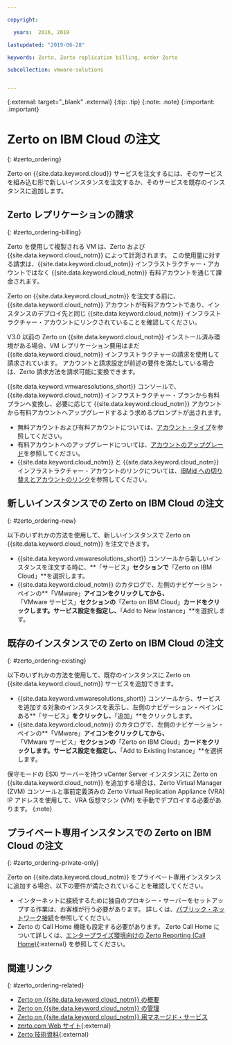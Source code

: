 ```yaml
---

copyright:

  years:  2016, 2019

lastupdated: "2019-06-28"

keywords: Zerto, Zerto replication billing, order Zerto

subcollection: vmware-solutions


---
```


{:external: target="_blank" .external}
{:tip: .tip}
{:note: .note}
{:important: .important}

# Zerto on IBM Cloud の注文
{: #zerto_ordering}

Zerto on {{site.data.keyword.cloud}} サービスを注文するには、そのサービスを組み込む形で新しいインスタンスを注文するか、そのサービスを既存のインスタンスに追加します。

## Zerto レプリケーションの請求
{: #zerto_ordering-billing}

Zerto を使用して複製される VM は、Zerto および {{site.data.keyword.cloud_notm}} によって計測されます。 この使用量に対する請求は、{{site.data.keyword.cloud_notm}} インフラストラクチャー・アカウントではなく {{site.data.keyword.cloud_notm}} 有料アカウントを通じて課金されます。

Zerto on {{site.data.keyword.cloud_notm}} を注文する前に、{{site.data.keyword.cloud_notm}} アカウントが有料アカウントであり、インスタンスのデプロイ先と同じ {{site.data.keyword.cloud_notm}} インフラストラクチャー・アカウントにリンクされていることを確認してください。

V3.0 以前の Zerto on {{site.data.keyword.cloud_notm}} インストール済み環境がある場合、VM レプリケーション費用はまだ {{site.data.keyword.cloud_notm}} インフラストラクチャーの請求を使用して請求されています。 アカウントと請求設定が前述の要件を満たしている場合は、Zerto 請求方法を請求可能に変換できます。

{{site.data.keyword.vmwaresolutions_short}} コンソールで、{{site.data.keyword.cloud_notm}} インフラストラクチャー・プランから有料プランへ変換し、必要に応じて {{site.data.keyword.cloud_notm}} アカウントから有料アカウントへアップグレードするよう求めるプロンプトが出されます。

* 無料アカウントおよび有料アカウントについては、[アカウント・タイプ](/docs/account?topic=account-accounts)を参照してください。
* 有料アカウントへのアップグレードについては、[アカウントのアップグレード](/docs/account?topic=account-upgrading-account)を参照してください。
* {{site.data.keyword.cloud_notm}} と {{site.data.keyword.cloud_notm}} インフラストラクチャー・アカウントのリンクについては、[IBMid への切り替えとアカウントのリンク](/docs/account?topic=account-unifyingaccounts)を参照してください。

## 新しいインスタンスでの Zerto on IBM Cloud の注文
{: #zerto_ordering-new}

以下のいずれかの方法を使用して、新しいインスタンスで Zerto on {{site.data.keyword.cloud_notm}} を注文できます。
* {{site.data.keyword.vmwaresolutions_short}} コンソールから新しいインスタンスを注文する時に、**「サービス」**セクションで**「Zerto on IBM Cloud」**を選択します。
* {{site.data.keyword.cloud_notm}} のカタログで、左側のナビゲーション・ペインの**「VMware」**アイコンをクリックしてから、**「VMware サービス」**セクションの**「Zerto on IBM Cloud」**カードをクリックします。サービス設定を指定し、**「Add to New Instance」**を選択します。

## 既存のインスタンスでの Zerto on IBM Cloud の注文
{: #zerto_ordering-existing}

以下のいずれかの方法を使用して、既存のインスタンスに Zerto on {{site.data.keyword.cloud_notm}} サービスを追加できます。
* {{site.data.keyword.vmwaresolutions_short}} コンソールから、サービスを追加する対象のインスタンスを表示し、左側のナビゲーション・ペインにある**「サービス」**をクリックし、**「追加」**をクリックします。
* {{site.data.keyword.cloud_notm}} のカタログで、左側のナビゲーション・ペインの**「VMware」**アイコンをクリックしてから、**「VMware サービス」**セクションの**「Zerto on IBM Cloud」**カードをクリックします。サービス設定を指定し、**「Add to Existing Instance」**を選択します。

保守モードの ESXi サーバーを持つ vCenter Server インスタンスに Zerto on {{site.data.keyword.cloud_notm}} を追加する場合は、Zerto Virtual Manager (ZVM) コンソールと事前定義済みの Zerto Virtual Replication Appliance (VRA) IP アドレスを使用して、VRA 仮想マシン (VM) を手動でデプロイする必要があります。
{:note}

## プライベート専用インスタンスでの Zerto on IBM Cloud の注文
{: #zerto_ordering-private-only}

Zerto on {{site.data.keyword.cloud_notm}} をプライベート専用インスタンスに追加する場合、以下の要件が満たされていることを確認してください。
* インターネットに接続するために独自のプロキシー・サーバーをセットアップする作業は、お客様が行う必要があります。 詳しくは、[パブリック・ネットワーク接続](/docs/services/vmwaresolutions/services?topic=vmware-solutions-design_virtualinfrastructure#public-network-connectivity)を参照してください。
* Zerto の Call Home 機能も設定する必要があります。 Zerto Call Home について詳しくは、[エンタープライズ環境向けの Zerto Reporting (Call Home)](https://www.zerto.com/myzerto/knowledge-base/zerto-reporting-for-enterprise-environments-call-home/){:external} を参照してください。

## 関連リンク
{: #zerto_ordering-related}

* [Zerto on {{site.data.keyword.cloud_notm}} の概要](/docs/services/vmwaresolutions/services?topic=vmware-solutions-addingzertodr)
* [Zerto on {{site.data.keyword.cloud_notm}} の管理](/docs/services/vmwaresolutions/services?topic=vmware-solutions-managingzertodr)
* [Zerto on {{site.data.keyword.cloud_notm}} 用マネージド・サービス](/docs/services/vmwaresolutions/services?topic=vmware-solutions-managing_zerto_services)
* [zerto.com Web サイト](https://www.zerto.com){:external}
* [Zerto 技術資料](https://www.zerto.com/myzerto/technical-documentation/){:external}
